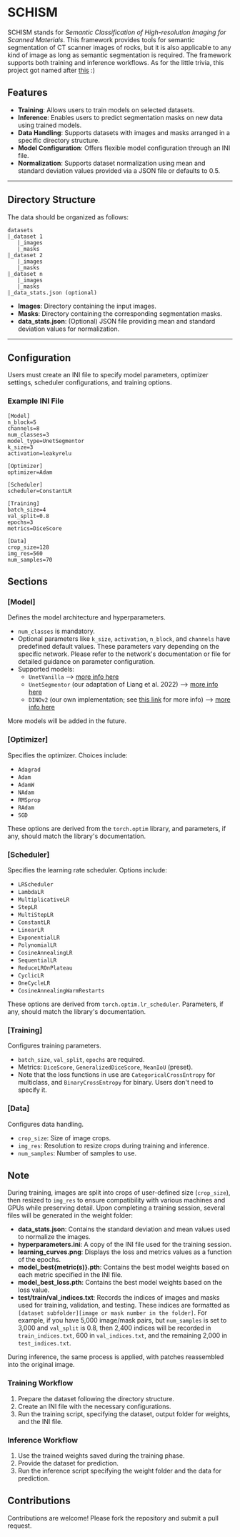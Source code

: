 # SCHISM 

SCHISM stands for _Semantic Classification of High-resolution Imaging for Scanned Materials_. This framework provides tools for semantic segmentation of CT scanner images of rocks, but it is also applicable to any kind of image as long as semantic segmentation is required. The framework supports both training and inference workflows. As for the little trivia, this project got named after [this](https://www.youtube.com/watch?v=MM62wjLrgmA&ab_channel=TOOLVEVO) :) 

 
## Features
 
- **Training**: Allows users to train models on selected datasets.
- **Inference**: Enables users to predict segmentation masks on new data using trained models.
- **Data Handling**: Supports datasets with images and masks arranged in a specific directory structure.
- **Model Configuration**: Offers flexible model configuration through an INI file.
- **Normalization**: Supports dataset normalization using mean and standard deviation values provided via a JSON file or defaults to 0.5.
 
---
 
## Directory Structure
 
The data should be organized as follows:
```
datasets
|_dataset 1
   |_images
   |_masks
|_dataset 2
   |_images
   |_masks
|_dataset n
   |_images
   |_masks
|_data_stats.json (optional)
```

- **Images**: Directory containing the input images.
- **Masks**: Directory containing the corresponding segmentation masks.
- **data_stats.json**: (Optional) JSON file providing mean and standard deviation values for normalization.
 
---
 
## Configuration
 
Users must create an INI file to specify model parameters, optimizer settings, scheduler configurations, and training options.
 
### Example INI File
 
```
[Model]
n_block=5
channels=8
num_classes=3
model_type=UnetSegmentor
k_size=3
activation=leakyrelu
 
[Optimizer]
optimizer=Adam
 
[Scheduler]
scheduler=ConstantLR
 
[Training]
batch_size=4
val_split=0.8
epochs=3
metrics=DiceScore
 
[Data]
crop_size=128
img_res=560
num_samples=70
```

## Sections

### [Model]
Defines the model architecture and hyperparameters.

- `num_classes` is mandatory.
- Optional parameters like `k_size`, `activation`, `n_block`, and `channels` have predefined default values. These parameters vary depending on the specific network. Please refer to the network's documentation or file for detailed guidance on parameter configuration.
- Supported models:
  - `UnetVanilla` --> [more info here](https://github.com/FloFive/SCHISM/blob/main/docs/UnetVanilla.md)
  - `UnetSegmentor` (our adaptation of Liang et al. 2022) --> [more info here](https://github.com/FloFive/SCHISM/blob/main/docs/UnetSegmentor.md)
  - `DINOv2` (our own implementation; see [this link](https://github.com/FloFive) for more info) --> [more info here](https://github.com/FloFive/SCHISM/blob/main/docs/DINOv2.md)
  
More models will be added in the future.

### [Optimizer]
Specifies the optimizer. Choices include:

- `Adagrad`
- `Adam`
- `AdamW`
- `NAdam`
- `RMSprop`
- `RAdam`
- `SGD`

These options are derived from the `torch.optim` library, and parameters, if any, should match the library's documentation.

### [Scheduler]
Specifies the learning rate scheduler. Options include:

- `LRScheduler`
- `LambdaLR`
- `MultiplicativeLR`
- `StepLR`
- `MultiStepLR`
- `ConstantLR`
- `LinearLR`
- `ExponentialLR`
- `PolynomialLR`
- `CosineAnnealingLR`
- `SequentialLR`
- `ReduceLROnPlateau`
- `CyclicLR`
- `OneCycleLR`
- `CosineAnnealingWarmRestarts`

These options are derived from `torch.optim.lr_scheduler`. Parameters, if any, should match the library's documentation.

### [Training]
Configures training parameters.

- `batch_size`, `val_split`, `epochs` are required.
- Metrics: `DiceScore`, `GeneralizedDiceScore`, `MeanIoU` (preset).
- Note that the loss functions in use are `CategoricalCrossEntropy` for multiclass, and `BinaryCrossEntropy` for binary. Users don't need to specify it.


### [Data]
Configures data handling.

- `crop_size`: Size of image crops.
- `img_res`: Resolution to resize crops during training and inference.
- `num_samples`: Number of samples to use.

## Note
During training, images are split into crops of user-defined size (`crop_size`), then resized to `img_res` to ensure compatibility with various machines and GPUs while preserving detail. Upon completing a training session, several files will be generated in the weight folder:

- **data_stats.json**: Contains the standard deviation and mean values used to normalize the images.
- **hyperparameters.ini**: A copy of the INI file used for the training session.
- **learning_curves.png**: Displays the loss and metrics values as a function of the epochs.
- **model_best{metric(s)}.pth**: Contains the best model weights based on each metric specified in the INI file.
- **model_best_loss.pth**: Contains the best model weights based on the loss value.
- **test/train/val_indices.txt**: Records the indices of images and masks used for training, validation, and testing. These indices are formatted as `[dataset subfolder][image or mask number in the folder]`. For example, if you have 5,000 image/mask pairs, but `num_samples` is set to 3,000 and `val_split` is 0.8, then 2,400 indices will be recorded in `train_indices.txt`, 600 in `val_indices.txt`, and the remaining 2,000 in `test_indices.txt`.

During inference, the same process is applied, with patches reassembled into the original image.

### Training Workflow
1. Prepare the dataset following the directory structure.
2. Create an INI file with the necessary configurations.
3. Run the training script, specifying the dataset, output folder for weights, and the INI file.

### Inference Workflow
1. Use the trained weights saved during the training phase.
2. Provide the dataset for prediction.
3. Run the inference script specifying the weight folder and the data for prediction.

## Contributions
Contributions are welcome! Please fork the repository and submit a pull request.
